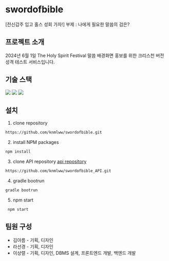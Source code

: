 # swordofbible
 
[전신갑주 입고 홀스 성회 가자!] 부제 : 나에게 필요한 말씀의 검은?

## 프로젝트 소개
2024년 6월 1일 The Holy Spirit Festival 말씀 배경화면 홍보를 위한 크리스천 버전 성격 테스트 서비스입니다. 

## 기술 스택

<div align=left>
<img src="https://img.shields.io/badge/React-61DAFB?style=for-the-badge&logo=React&logoColor=white">
          <img src="https://img.shields.io/badge/Spring Boot-6DB33F?style=for-the-badge&logo=Spring Boot&logoColor=white">
          <img src="https://img.shields.io/badge/MariaDB-003545?style=for-the-badge&logo=MariaDB&logoColor=white">
</div>



## 설치

1. clone repository
```bash
https://github.com/knmlww/swordofbible.git
```

2. install NPM packages
```bash
npm install
```
3. clone API repository [api repository](https://github.com/knmlww/swordofbible_API.git)

```bash
https://github.com/knmlww/swordofbible_API.git
```

4. gradle bootrun

```bash
gradle bootrun
```

5. npm start

```bash
 npm start
```

## 팀원 구성

* 김아름 - 기획, 디자인
* 라선경 - 기획, 디자인
* 이상렬 - 기획, 디자인, DBMS 설계, 프론트엔드 개발, 백엔드 개발

<!--
* [Name](Link) - Create README.md
* [이름](링크) - 무엇 무엇을 했어요
* [Name](Link) - Create README.md
-->
    
    
